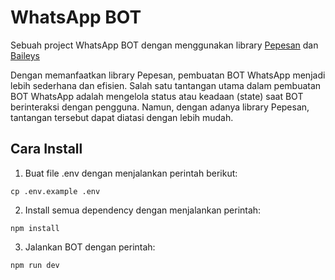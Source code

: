 # WhatsApp BOT

Sebuah project WhatsApp BOT dengan menggunakan library [Pepesan](https://github.com/mqad21/pepesan) dan [Baileys](https://github.com/WhiskeySockets/Baileys)

Dengan memanfaatkan library Pepesan, pembuatan BOT WhatsApp menjadi lebih sederhana dan efisien. Salah satu tantangan utama dalam pembuatan BOT WhatsApp adalah mengelola status atau keadaan (state) saat BOT berinteraksi dengan pengguna. Namun, dengan adanya library Pepesan, tantangan tersebut dapat diatasi dengan lebih mudah.

## Cara Install

1. Buat file .env dengan menjalankan perintah berikut:

```
cp .env.example .env
```

2. Install semua dependency dengan menjalankan perintah:

```
npm install
```

3. Jalankan BOT dengan perintah:

```
npm run dev
```
